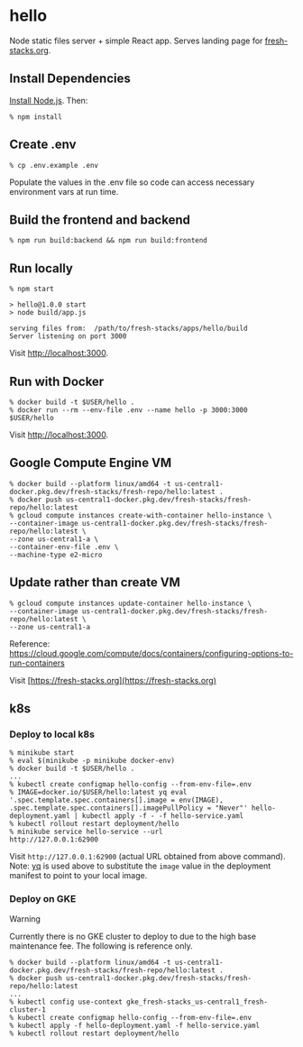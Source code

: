 # hello
Node static files server + simple React app. Serves landing page for [fresh-stacks.org](https://fresh-stacks.org/).

## Install Dependencies

[Install Node.js](https://nodejs.org/en/download). Then:

```console
% npm install
```

## Create .env
```console
% cp .env.example .env
```

Populate the values in the .env file so code can access necessary environment vars at run time.

## Build the frontend and backend
```console
% npm run build:backend && npm run build:frontend
```

## Run locally
```console
% npm start

> hello@1.0.0 start
> node build/app.js

serving files from:  /path/to/fresh-stacks/apps/hello/build
Server listening on port 3000
```

Visit [http://localhost:3000](http://localhost:3000).

## Run with Docker
```console
% docker build -t $USER/hello .
% docker run --rm --env-file .env --name hello -p 3000:3000 $USER/hello
```

Visit [http://localhost:3000](http://localhost:3000).

## Google Compute Engine VM
```
% docker build --platform linux/amd64 -t us-central1-docker.pkg.dev/fresh-stacks/fresh-repo/hello:latest .
% docker push us-central1-docker.pkg.dev/fresh-stacks/fresh-repo/hello:latest
% gcloud compute instances create-with-container hello-instance \
--container-image us-central1-docker.pkg.dev/fresh-stacks/fresh-repo/hello:latest \
--zone us-central1-a \
--container-env-file .env \
--machine-type e2-micro
```

## Update rather than create VM
```
% gcloud compute instances update-container hello-instance \
--container-image us-central1-docker.pkg.dev/fresh-stacks/fresh-repo/hello:latest \
--zone us-central1-a
```

Reference: https://cloud.google.com/compute/docs/containers/configuring-options-to-run-containers

Visit [https://fresh-stacks.org](https://fresh-stacks.org)

## k8s

### Deploy to local k8s
```console
% minikube start
% eval $(minikube -p minikube docker-env)
% docker build -t $USER/hello .
...
% kubectl create configmap hello-config --from-env-file=.env
% IMAGE=docker.io/$USER/hello:latest yq eval '.spec.template.spec.containers[].image = env(IMAGE), .spec.template.spec.containers[].imagePullPolicy = "Never"' hello-deployment.yaml | kubectl apply -f - -f hello-service.yaml
% kubectl rollout restart deployment/hello
% minikube service hello-service --url
http://127.0.0.1:62900
```

Visit `http://127.0.0.1:62900` (actual URL obtained from above command). Note: [yq](https://github.com/mikefarah/yq) is used above to substitute the `image` value in the deployment manifest to point to your local image.

### Deploy on GKE

> [!WARNING]  
> Currently there is no GKE cluster to deploy to due to the high base maintenance fee. The following is reference only.

```console
% docker build --platform linux/amd64 -t us-central1-docker.pkg.dev/fresh-stacks/fresh-repo/hello:latest .
% docker push us-central1-docker.pkg.dev/fresh-stacks/fresh-repo/hello:latest
...
% kubectl config use-context gke_fresh-stacks_us-central1_fresh-cluster-1 
% kubectl create configmap hello-config --from-env-file=.env
% kubectl apply -f hello-deployment.yaml -f hello-service.yaml
% kubectl rollout restart deployment/hello
```